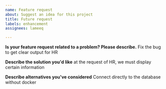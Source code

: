 ```yaml
---
name: Feature request
about: Suggest an idea for this project
title: Future request
labels: enhancement
assignees: lameeq

---
```


**Is your feature request related to a problem? Please describe.**
Fix the bug to get clear output for HR 

**Describe the solution you'd like**
at the request of HR, we must display certain information

**Describe alternatives you've considered**
Connect directly to the database without docker
